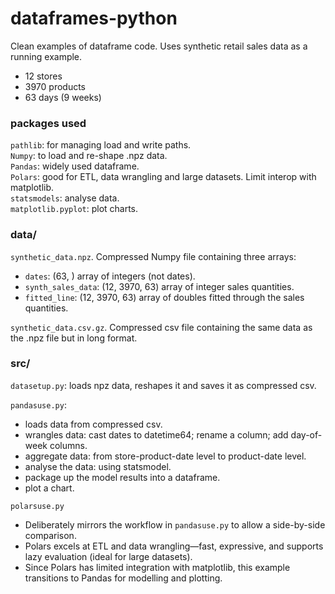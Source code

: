 # dataframes-python

Clean examples of dataframe code. Uses synthetic retail sales data as a running example.

- 12 stores
- 3970 products
- 63 days (9 weeks)

### packages used
`pathlib`: for managing load and write paths.  
`Numpy`: to load and re-shape .npz data.  
`Pandas`: widely used dataframe.  
`Polars`: good for ETL, data wrangling and large datasets. Limit interop with matplotlib.  
`statsmodels`: analyse data.  
`matplotlib.pyplot`: plot charts.

### data/

`synthetic_data.npz`. Compressed Numpy file containing three arrays:

- `dates`: (63, ) array of integers (not dates).  
- `synth_sales_data`: (12, 3970, 63) array of integer sales quantities.  
- `fitted_line`: (12, 3970, 63) array of doubles fitted through the sales quantities. 

`synthetic_data.csv.gz`. Compressed csv file containing the same data as the .npz file but in long format.

### src/

`datasetup.py`: loads npz data, reshapes it and saves it as compressed csv.

`pandasuse.py`:
- loads data from compressed csv.  
- wrangles data: cast dates to datetime64; rename a column; add day-of-week columns.  
- aggregate data: from store-product-date level to product-date level.  
- analyse the data: using statsmodel.  
- package up the model results into a dataframe.  
- plot a chart.

`polarsuse.py`
- Deliberately mirrors the workflow in `pandasuse.py` to allow a side-by-side comparison.
- Polars excels at ETL and data wrangling—fast, expressive, and supports lazy evaluation (ideal for large datasets).
- Since Polars has limited integration with matplotlib, this example transitions to Pandas for modelling and plotting.
